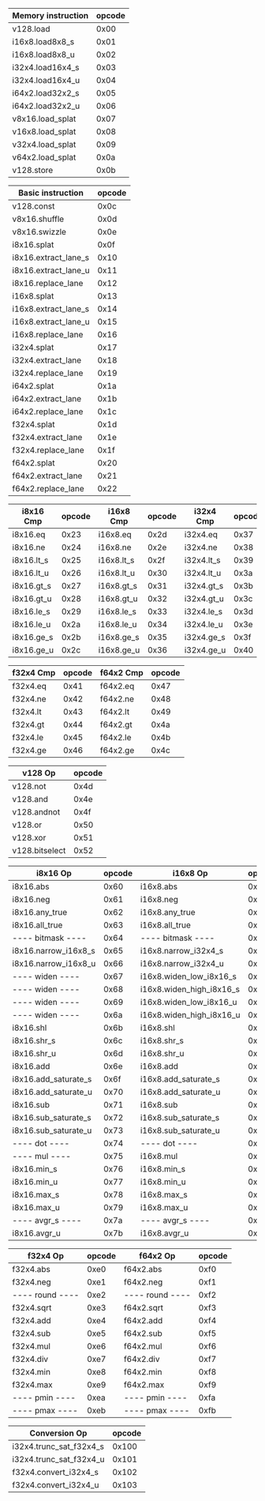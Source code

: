 | Memory instruction | opcode |
| ------------------ | ------ |
| v128.load          | 0x00   |
| i16x8.load8x8_s    | 0x01   |
| i16x8.load8x8_u    | 0x02   |
| i32x4.load16x4_s   | 0x03   |
| i32x4.load16x4_u   | 0x04   |
| i64x2.load32x2_s   | 0x05   |
| i64x2.load32x2_u   | 0x06   |
| v8x16.load_splat   | 0x07   |
| v16x8.load_splat   | 0x08   |
| v32x4.load_splat   | 0x09   |
| v64x2.load_splat   | 0x0a   |
| v128.store         | 0x0b   |

| Basic instruction    | opcode |
| -------------------- | ------ |
| v128.const           | 0x0c   |
| v8x16.shuffle        | 0x0d   |
| v8x16.swizzle        | 0x0e   |
| i8x16.splat          | 0x0f   |
| i8x16.extract_lane_s | 0x10   |
| i8x16.extract_lane_u | 0x11   |
| i8x16.replace_lane   | 0x12   |
| i16x8.splat          | 0x13   |
| i16x8.extract_lane_s | 0x14   |
| i16x8.extract_lane_u | 0x15   |
| i16x8.replace_lane   | 0x16   |
| i32x4.splat          | 0x17   |
| i32x4.extract_lane   | 0x18   |
| i32x4.replace_lane   | 0x19   |
| i64x2.splat          | 0x1a   |
| i64x2.extract_lane   | 0x1b   |
| i64x2.replace_lane   | 0x1c   |
| f32x4.splat          | 0x1d   |
| f32x4.extract_lane   | 0x1e   |
| f32x4.replace_lane   | 0x1f   |
| f64x2.splat          | 0x20   |
| f64x2.extract_lane   | 0x21   |
| f64x2.replace_lane   | 0x22   |

| i8x16 Cmp  | opcode | i16x8 Cmp  | opcode | i32x4 Cmp  | opcode |
| ---------- | ------ | ---------- | ------ | ---------- | ------ |
| i8x16.eq   | 0x23   | i16x8.eq   | 0x2d   | i32x4.eq   | 0x37   |
| i8x16.ne   | 0x24   | i16x8.ne   | 0x2e   | i32x4.ne   | 0x38   |
| i8x16.lt_s | 0x25   | i16x8.lt_s | 0x2f   | i32x4.lt_s | 0x39   |
| i8x16.lt_u | 0x26   | i16x8.lt_u | 0x30   | i32x4.lt_u | 0x3a   |
| i8x16.gt_s | 0x27   | i16x8.gt_s | 0x31   | i32x4.gt_s | 0x3b   |
| i8x16.gt_u | 0x28   | i16x8.gt_u | 0x32   | i32x4.gt_u | 0x3c   |
| i8x16.le_s | 0x29   | i16x8.le_s | 0x33   | i32x4.le_s | 0x3d   |
| i8x16.le_u | 0x2a   | i16x8.le_u | 0x34   | i32x4.le_u | 0x3e   |
| i8x16.ge_s | 0x2b   | i16x8.ge_s | 0x35   | i32x4.ge_s | 0x3f   |
| i8x16.ge_u | 0x2c   | i16x8.ge_u | 0x36   | i32x4.ge_u | 0x40   |

| f32x4 Cmp | opcode | f64x2 Cmp | opcode |
| --------- | ------ | --------- | ------ |
| f32x4.eq  | 0x41   | f64x2.eq  | 0x47   |
| f32x4.ne  | 0x42   | f64x2.ne  | 0x48   |
| f32x4.lt  | 0x43   | f64x2.lt  | 0x49   |
| f32x4.gt  | 0x44   | f64x2.gt  | 0x4a   |
| f32x4.le  | 0x45   | f64x2.le  | 0x4b   |
| f32x4.ge  | 0x46   | f64x2.ge  | 0x4c   |

| v128 Op        | opcode |
| -------------- | ------ |
| v128.not       | 0x4d   |
| v128.and       | 0x4e   |
| v128.andnot    | 0x4f   |
| v128.or        | 0x50   |
| v128.xor       | 0x51   |
| v128.bitselect | 0x52   |

| i8x16 Op             | opcode | i16x8 Op                 | opcode | i32x4 Op                 | opcode | i64x2 Op    | opcode |
| -------------------- | ------ | ------------------------ | ------ | ------------------------ | ------ | ----------- | ------ |
| i8x16.abs            | 0x60   | i16x8.abs                | 0x80   | i32x4.abs                | 0xa0   | ----        | 0xc0   |
| i8x16.neg            | 0x61   | i16x8.neg                | 0x81   | i32x4.neg                | 0xa1   | i64x2.neg   | 0xc1   |
| i8x16.any_true       | 0x62   | i16x8.any_true           | 0x82   | i32x4.any_true           | 0xa2   | ----        | 0xc2   |
| i8x16.all_true       | 0x63   | i16x8.all_true           | 0x83   | i32x4.all_true           | 0xa3   | ----        | 0xc3   |
| ---- bitmask ----    | 0x64   | ---- bitmask ----        | 0x84   | ---- bitmask ----        | 0xa4   | ----        | 0xc4   |
| i8x16.narrow_i16x8_s | 0x65   | i16x8.narrow_i32x4_s     | 0x85   | ---- narrow ----         | 0xa5   | ----        | 0xc5   |
| i8x16.narrow_i16x8_u | 0x66   | i16x8.narrow_i32x4_u     | 0x86   | ---- narrow ----         | 0xa6   | ----        | 0xc6   |
| ---- widen ----      | 0x67   | i16x8.widen_low_i8x16_s  | 0x87   | i32x4.widen_low_i16x8_s  | 0xa7   | ----        | 0xc7   |
| ---- widen ----      | 0x68   | i16x8.widen_high_i8x16_s | 0x88   | i32x4.widen_high_i16x8_s | 0xa8   | ----        | 0xc8   |
| ---- widen ----      | 0x69   | i16x8.widen_low_i8x16_u  | 0x89   | i32x4.widen_low_i16x8_u  | 0xa9   | ----        | 0xc9   |
| ---- widen ----      | 0x6a   | i16x8.widen_high_i8x16_u | 0x8a   | i32x4.widen_high_i16x8_u | 0xaa   | ----        | 0xca   |
| i8x16.shl            | 0x6b   | i16x8.shl                | 0x8b   | i32x4.shl                | 0xab   | i64x2.shl   | 0xcb   |
| i8x16.shr_s          | 0x6c   | i16x8.shr_s              | 0x8c   | i32x4.shr_s              | 0xac   | i64x2.shr_s | 0xcc   |
| i8x16.shr_u          | 0x6d   | i16x8.shr_u              | 0x8d   | i32x4.shr_u              | 0xad   | i64x2.shr_u | 0xcd   |
| i8x16.add            | 0x6e   | i16x8.add                | 0x8e   | i32x4.add                | 0xae   | i64x2.add   | 0xce   |
| i8x16.add_saturate_s | 0x6f   | i16x8.add_saturate_s     | 0x8f   | ---- add_sat ----        | 0xaf   | ----        | 0xcf   |
| i8x16.add_saturate_u | 0x70   | i16x8.add_saturate_u     | 0x90   | ---- add_sat ----        | 0xb0   | ----        | 0xd0   |
| i8x16.sub            | 0x71   | i16x8.sub                | 0x91   | i32x4.sub                | 0xb1   | i64x2.sub   | 0xd1   |
| i8x16.sub_saturate_s | 0x72   | i16x8.sub_saturate_s     | 0x92   | ---- sub_sat ----        | 0xb2   | ----        | 0xd2   |
| i8x16.sub_saturate_u | 0x73   | i16x8.sub_saturate_u     | 0x93   | ---- sub_sat ----        | 0xb3   | ----        | 0xd3   |
| ---- dot ----        | 0x74   | ---- dot ----            | 0x94   | i32x4.dot_i16x8_s        | 0xb4   | ----        | 0xd4   |
| ---- mul ----        | 0x75   | i16x8.mul                | 0x95   | i32x4.mul                | 0xb5   | i64x2.mul   | 0xd5   |
| i8x16.min_s          | 0x76   | i16x8.min_s              | 0x96   | i32x4.min_s              | 0xb6   | ----        | 0xd6   |
| i8x16.min_u          | 0x77   | i16x8.min_u              | 0x97   | i32x4.min_u              | 0xb7   | ----        | 0xd7   |
| i8x16.max_s          | 0x78   | i16x8.max_s              | 0x98   | i32x4.max_s              | 0xb8   | ----        | 0xd8   |
| i8x16.max_u          | 0x79   | i16x8.max_u              | 0x99   | i32x4.max_u              | 0xb9   | ----        | 0xd9   |
| ---- avgr_s ----     | 0x7a   | ---- avgr_s ----         | 0x9a   | ---- avgr_s ----         | 0xba   | ----        | 0xda   |
| i8x16.avgr_u         | 0x7b   | i16x8.avgr_u             | 0x9b   | ---- avgr_u ----         | 0xbb   | ----        | 0xdb   |

| f32x4 Op        | opcode | f64x2 Op        | opcode |
| --------------- | ------ | --------------- | ------ |
| f32x4.abs       | 0xe0   | f64x2.abs       | 0xf0   |
| f32x4.neg       | 0xe1   | f64x2.neg       | 0xf1   |
| ---- round ---- | 0xe2   | ---- round ---- | 0xf2   |
| f32x4.sqrt      | 0xe3   | f64x2.sqrt      | 0xf3   |
| f32x4.add       | 0xe4   | f64x2.add       | 0xf4   |
| f32x4.sub       | 0xe5   | f64x2.sub       | 0xf5   |
| f32x4.mul       | 0xe6   | f64x2.mul       | 0xf6   |
| f32x4.div       | 0xe7   | f64x2.div       | 0xf7   |
| f32x4.min       | 0xe8   | f64x2.min       | 0xf8   |
| f32x4.max       | 0xe9   | f64x2.max       | 0xf9   |
| ---- pmin ----  | 0xea   | ---- pmin ----  | 0xfa   |
| ---- pmax ----  | 0xeb   | ---- pmax ----  | 0xfb   |

| Conversion Op           | opcode |
| ----------------------- | ------ |
| i32x4.trunc_sat_f32x4_s | 0x100   |
| i32x4.trunc_sat_f32x4_u | 0x101   |
| f32x4.convert_i32x4_s   | 0x102   |
| f32x4.convert_i32x4_u   | 0x103   |
